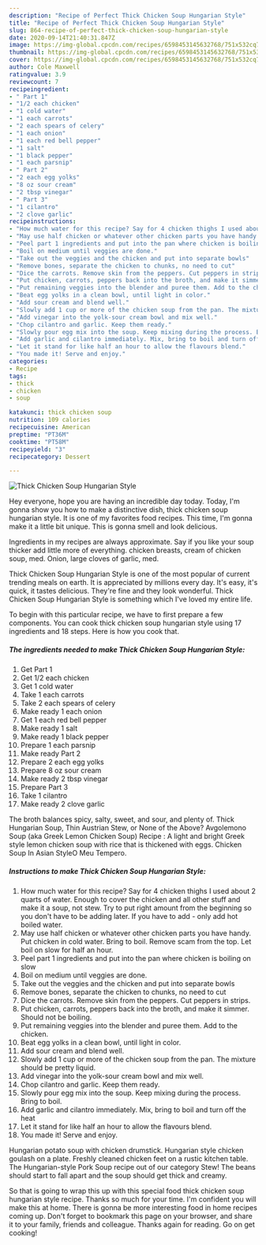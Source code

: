 ```yaml
---
description: "Recipe of Perfect Thick Chicken Soup Hungarian Style"
title: "Recipe of Perfect Thick Chicken Soup Hungarian Style"
slug: 864-recipe-of-perfect-thick-chicken-soup-hungarian-style
date: 2020-09-14T21:40:31.847Z
image: https://img-global.cpcdn.com/recipes/6598453145632768/751x532cq70/thick-chicken-soup-hungarian-style-recipe-main-photo.jpg
thumbnail: https://img-global.cpcdn.com/recipes/6598453145632768/751x532cq70/thick-chicken-soup-hungarian-style-recipe-main-photo.jpg
cover: https://img-global.cpcdn.com/recipes/6598453145632768/751x532cq70/thick-chicken-soup-hungarian-style-recipe-main-photo.jpg
author: Cole Maxwell
ratingvalue: 3.9
reviewcount: 7
recipeingredient:
- " Part 1"
- "1/2 each chicken"
- "1 cold water"
- "1 each carrots"
- "2 each spears of celery"
- "1 each onion"
- "1 each red bell pepper"
- "1 salt"
- "1 black pepper"
- "1 each parsnip"
- " Part 2"
- "2 each egg yolks"
- "8 oz sour cream"
- "2 tbsp vinegar"
- " Part 3"
- "1 cilantro"
- "2 clove garlic"
recipeinstructions:
- "How much water for this recipe? Say for 4 chicken thighs I used about 2 quarts of water. Enough to cover the chicken and all other stuff and make it a soup, not stew. Try to put right amount from the beginning so you don&#39;t have to be adding later. If you have to add - only add hot boiled water."
- "May use half chicken or whatever other chicken parts you have handy. Put chicken in cold water. Bring to boil. Remove scam from the top. Let boil on slow for half an hour."
- "Peel part 1 ingredients and put into the pan where chicken is boiling on slow"
- "Boil on medium until veggies are done."
- "Take out the veggies and the chicken and put into separate bowls"
- "Remove bones, separate the chicken to chunks, no need to cut"
- "Dice the carrots. Remove skin from the peppers. Cut peppers in strips."
- "Put chicken, carrots, peppers back into the broth, and make it simmer. Should not be boiling."
- "Put remaining veggies into the blender and puree them. Add to the chicken."
- "Beat egg yolks in a clean bowl, until light in color."
- "Add sour cream and blend well."
- "Slowly add 1 cup or more of the chicken soup from the pan. The mixture should be pretty liquid."
- "Add vinegar into the yolk-sour cream bowl and mix well."
- "Chop cilantro and garlic. Keep them ready."
- "Slowly pour egg mix into the soup. Keep mixing during the process. Bring to boil."
- "Add garlic and cilantro immediately. Mix, bring to boil and turn off the heat"
- "Let it stand for like half an hour to allow the flavours blend."
- "You made it! Serve and enjoy."
categories:
- Recipe
tags:
- thick
- chicken
- soup

katakunci: thick chicken soup 
nutrition: 109 calories
recipecuisine: American
preptime: "PT36M"
cooktime: "PT58M"
recipeyield: "3"
recipecategory: Dessert

---
```



![Thick Chicken Soup Hungarian Style](https://img-global.cpcdn.com/recipes/6598453145632768/751x532cq70/thick-chicken-soup-hungarian-style-recipe-main-photo.jpg)

Hey everyone, hope you are having an incredible day today. Today, I'm gonna show you how to make a distinctive dish, thick chicken soup hungarian style. It is one of my favorites food recipes. This time, I'm gonna make it a little bit unique. This is gonna smell and look delicious.

Ingredients in my recipes are always approximate. Say if you like your soup thicker add little more of everything. chicken breasts, cream of chicken soup, med. Onion, large cloves of garlic, med.

Thick Chicken Soup Hungarian Style is one of the most popular of current trending meals on earth. It is appreciated by millions every day. It's easy, it's quick, it tastes delicious. They're fine and they look wonderful. Thick Chicken Soup Hungarian Style is something which I've loved my entire life.


To begin with this particular recipe, we have to first prepare a few components. You can cook thick chicken soup hungarian style using 17 ingredients and 18 steps. Here is how you cook that.

<!--inarticleads1-->

##### The ingredients needed to make Thick Chicken Soup Hungarian Style:

1. Get  Part 1
1. Get 1/2 each chicken
1. Get 1 cold water
1. Take 1 each carrots
1. Take 2 each spears of celery
1. Make ready 1 each onion
1. Get 1 each red bell pepper
1. Make ready 1 salt
1. Make ready 1 black pepper
1. Prepare 1 each parsnip
1. Make ready  Part 2
1. Prepare 2 each egg yolks
1. Prepare 8 oz sour cream
1. Make ready 2 tbsp vinegar
1. Prepare  Part 3
1. Take 1 cilantro
1. Make ready 2 clove garlic


The broth balances spicy, salty, sweet, and sour, and plenty of. Thick Hungarian Soup, Thin Austrian Stew, or None of the Above? Avgolemono Soup (aka Greek Lemon Chicken Soup) Recipe : A light and bright Greek style lemon chicken soup with rice that is thickened with eggs. Chicken Soup In Asian StyleO Meu Tempero. 

<!--inarticleads2-->

##### Instructions to make Thick Chicken Soup Hungarian Style:

1. How much water for this recipe? Say for 4 chicken thighs I used about 2 quarts of water. Enough to cover the chicken and all other stuff and make it a soup, not stew. Try to put right amount from the beginning so you don&#39;t have to be adding later. If you have to add - only add hot boiled water.
1. May use half chicken or whatever other chicken parts you have handy. Put chicken in cold water. Bring to boil. Remove scam from the top. Let boil on slow for half an hour.
1. Peel part 1 ingredients and put into the pan where chicken is boiling on slow
1. Boil on medium until veggies are done.
1. Take out the veggies and the chicken and put into separate bowls
1. Remove bones, separate the chicken to chunks, no need to cut
1. Dice the carrots. Remove skin from the peppers. Cut peppers in strips.
1. Put chicken, carrots, peppers back into the broth, and make it simmer. Should not be boiling.
1. Put remaining veggies into the blender and puree them. Add to the chicken.
1. Beat egg yolks in a clean bowl, until light in color.
1. Add sour cream and blend well.
1. Slowly add 1 cup or more of the chicken soup from the pan. The mixture should be pretty liquid.
1. Add vinegar into the yolk-sour cream bowl and mix well.
1. Chop cilantro and garlic. Keep them ready.
1. Slowly pour egg mix into the soup. Keep mixing during the process. Bring to boil.
1. Add garlic and cilantro immediately. Mix, bring to boil and turn off the heat
1. Let it stand for like half an hour to allow the flavours blend.
1. You made it! Serve and enjoy.


Hungarian potato soup with chicken drumstick. Hungarian style chicken goulash on a plate. Freshly cleaned chicken feet on a rustic kitchen table. The Hungarian-style Pork Soup recipe out of our category Stew! The beans should start to fall apart and the soup should get thick and creamy. 

So that is going to wrap this up with this special food thick chicken soup hungarian style recipe. Thanks so much for your time. I'm confident you will make this at home. There is gonna be more interesting food in home recipes coming up. Don't forget to bookmark this page on your browser, and share it to your family, friends and colleague. Thanks again for reading. Go on get cooking!
